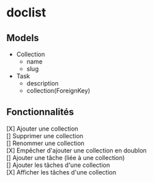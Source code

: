 # doclist

## Models

- Collection
    - name
    - slug
- Task
    - description
    - collection(ForeignKey)


## Fonctionnalités
[X] Ajouter une collection  
[] Supprimer une collection  
[] Renommer une collection  
[X] Empêcher d'ajouter une collection en doublon  
[] Ajouter une tâche (liée à une collection)  
[] Ajouter les tâches d'une collection  
[X] Afficher les tâches d'une collection